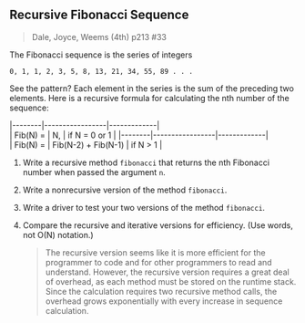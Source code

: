 ## Recursive Fibonacci Sequence
> Dale, Joyce, Weems (4th) p213 #33  

The Fibonacci sequence is the series of integers  

`0, 1, 1, 2, 3, 5, 8, 13, 21, 34, 55, 89 . . .`  

See the pattern? Each element in the series is the sum of the preceding two elements. 
Here is a recursive formula for calculating the nth number of the sequence:

|--------|-----------------|-------------|  
| Fib(N) = | N, | if N = 0 or 1 |
|--------|-----------------|-------------|  
| Fib(N) = | Fib(N-2) + Fib(N-1) | if N > 1 |

1.  Write a recursive method `fibonacci` that returns the nth Fibonacci number 
when passed the argument `n`.  
2.  Write a nonrecursive version of the method `fibonacci`.  
3.  Write a driver to test your two versions of the method `fibonacci`.  

4.  Compare the recursive and iterative versions for efficiency. (Use words, not O(N) notation.)
    >   The recursive version seems like it is more efficient for the programmer to code and for other programmers to read and understand. However, the recursive version requires a great deal of overhead, as each method must be stored on the runtime stack. Since the calculation requires two recursive method calls, the overhead grows exponentially with every increase in sequence calculation. 
